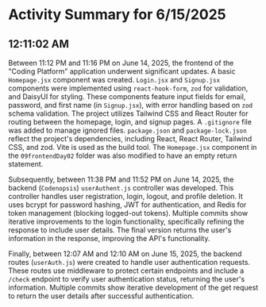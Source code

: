 # Activity Summary for 6/15/2025

## 12:11:02 AM
Between 11:12 PM and 11:16 PM on June 14, 2025,  the frontend of the "Coding Platform" application underwent significant updates.  A basic `Homepage.jsx` component was created.  `Login.jsx` and `Signup.jsx` components were implemented using `react-hook-form`, `zod` for validation, and DaisyUI for styling.  These components feature input fields for email, password, and first name (in `Signup.jsx`), with error handling based on `zod` schema validation.  The project utilizes Tailwind CSS and React Router for routing between the homepage, login, and signup pages.  A `.gitignore` file was added to manage ignored files.  `package.json` and `package-lock.json` reflect the project's dependencies, including React, React Router, Tailwind CSS, and zod. Vite is used as the build tool. The `Homepage.jsx` component in the `09frontendDay02` folder was also modified to have an empty return statement.

Subsequently, between 11:38 PM and 11:52 PM on June 14, 2025, the backend (`Codenopsis`)  `userAuthent.js` controller was developed.  This controller handles user registration, login, logout, and profile deletion.  It uses bcrypt for password hashing, JWT for authentication, and Redis for token management (blocking logged-out tokens). Multiple commits show iterative improvements to the login functionality, specifically refining the response to include user details.  The final version returns the user's information in the response, improving the API's functionality.

Finally, between 12:07 AM and 12:10 AM on June 15, 2025, the backend routes (`userAuth.js`) were created to handle user authentication requests. These routes use middleware to protect certain endpoints and include a `/check` endpoint to verify user authentication status, returning the user's information.  Multiple commits show iterative development of the get request to return the user details after successful authentication.
